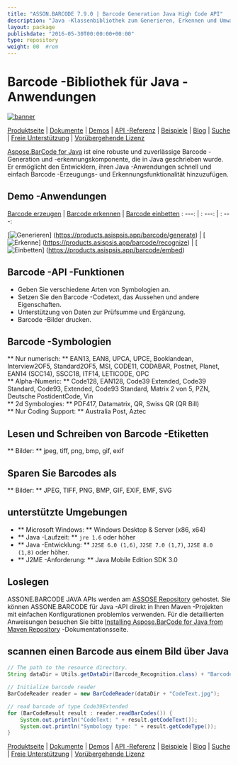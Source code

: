 ```yaml
---
title: "ASSON.BARCODE 7.9.0 | Barcode Generation Java High Code API" 
description: "Java -Klassenbibliothek zum Generieren, Erkennen und Umwandeln von Barcodes. Unterstützt numerische, alpha-numerische und 2D-Barcode-Symbologien. Passen Sie Barcodes in Ihrer Java -App an." 
layout: package
publishdate: "2016-05-30T00:00:00+00:00"
type: repository
weight: 00	#rem
---
```


# Barcode -Bibliothek für Java -Anwendungen
[![banner](../aspose_barcode-for-java-banner.png)](./)

[Produktseite](https://products.aspose.com/barcode/java) | [Dokumente](https://docs.aspose.com/barcode/java/) | [Demos](https://products.aspose.app/barcode/family) | [API -Referenz](https://apireference.aspose.com/barcode/java) | [Beispiele](https://github.com/aspose-barcode/Aspose.BarCode-for-Java) | [Blog](https://blog.aspose.com/category/barcode/) | [Suche](https://search.aspose.com/) | [Freie Unterstützung](https://forum.aspose.com/c/barcode) | [Vorübergehende Lizenz](https://purchase.aspose.com/temporary-license)

[Aspose.BarCode for Java](https://products.aspose.com/barcode/java) ist eine robuste und zuverlässige Barcode -Generation und -erkennungskomponente, die in Java geschrieben wurde. Er ermöglicht den Entwicklern, ihren Java -Anwendungen schnell und einfach Barcode -Erzeugungs- und Erkennungsfunktionalität hinzuzufügen.

## Demo -Anwendungen

[Barcode erzeugen](https://products.aspose.app/barcode/generate) | [Barcode erkennen](https://products.aspose.app/barcode/recognize) | [Barcode einbetten](https://products.aspose.app/barcode/embed)
: ---: | : ---: | : ---:

[![Generieren](https://products.aspose.app/barcode/generate/img/aspose_generate-app-48.png)] (https://products.asispsis.app/barcode/generate) | [![Erkenne](https://products.aspose.app/barcode/recognize/img/aspose_recognize-app-48.png)] (https://products.asispsis.app/barcode/recognize) | [![Einbetten](https://products.aspose.app/barcode/embed/img/aspose_embed-app-48.png)] (https://products.asispsis.app/barcode/embed)

## Barcode -API -Funktionen
- Geben Sie verschiedene Arten von Symbologien an.
- Setzen Sie den Barcode -Codetext, das Aussehen und andere Eigenschaften.
- Unterstützung von Daten zur Prüfsumme und Ergänzung.
- Barcode -Bilder drucken.

## Barcode -Symbologien
** Nur numerisch: ** EAN13, EAN8, UPCA, UPCE, Booklandean, Interview2OF5, Standard2OF5, MSI, CODE11, CODABAR, Postnet, Planet, EAN14 (SCC14), SSCC18, ITF14, LETICODE, OPC \
** Alpha-Numeric: ** Code128, EAN128, Code39 Extended, Code39 Standard, Code93, Extended, Code93 Standard, Matrix 2 von 5, PZN, Deutsche PostidentCode, Vin \
** 2d Symbologies: ** PDF417, Datamatrix, QR, Swiss QR (QR Bill) \
** Nur Coding Support: ** Australia Post, Aztec

## Lesen und Schreiben von Barcode -Etiketten
** Bilder: ** jpeg, tiff, png, bmp, gif, exif

## Sparen Sie Barcodes als
** Bilder: ** JPEG, TIFF, PNG, BMP, GIF, EXIF, EMF, SVG

## unterstützte Umgebungen
- ** Microsoft Windows: ** Windows Desktop & Server (x86, x64)
- ** Java -Laufzeit: ** `jre 1.6` oder höher
- ** Java -Entwicklung: ** `J2SE 6.0 (1,6)`, `J2SE 7.0 (1,7)`, `J2SE 8.0 (1,8)` oder höher.
- ** J2ME -Anforderung: ** Java Mobile Edition SDK 3.0

## Loslegen

ASSONE.BARCODE JAVA APIs werden am [ASSOSE Repository](https://repository.aspose.com/barcode/) gehostet. Sie können ASSONE.BARCODE für Java -API direkt in Ihren Maven -Projekten mit einfachen Konfigurationen problemlos verwenden. Für die detaillierten Anweisungen besuchen Sie bitte [Installing Aspose.BarCode for Java from Maven Repository](https://docs.aspose.com/barcode/java/installation/) -Dokumentationsseite.

## scannen einen Barcode aus einem Bild über Java

```java
// The path to the resource directory.
String dataDir = Utils.getDataDir(Barcode_Recognition.class) + "BarcodeReader/basic_features/";

// Initialize barcode reader
BarCodeReader reader = new BarCodeReader(dataDir + "CodeText.jpg");

// read barcode of type Code39Extended
for (BarCodeResult result : reader.readBarCodes()) {
    System.out.println("CodeText: " + result.getCodeText());
    System.out.println("Symbology type: " + result.getCodeType());
}
```

[Produktseite](https://products.aspose.com/barcode/java) | [Dokumente](https://docs.aspose.com/barcode/java/) | [Demos](https://products.aspose.app/barcode/family) | [API -Referenz](https://apireference.aspose.com/barcode/java) | [Beispiele](https://github.com/aspose-barcode/Aspose.BarCode-for-Java) | [Blog](https://blog.aspose.com/category/barcode/) | [Suche](https://search.aspose.com/) | [Freie Unterstützung](https://forum.aspose.com/c/barcode) | [Vorübergehende Lizenz](https://purchase.aspose.com/temporary-license)
